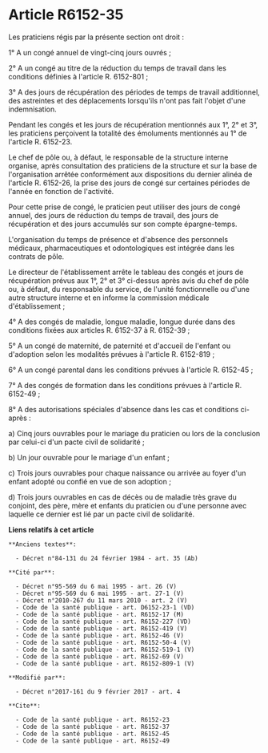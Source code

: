 # Article R6152-35

Les praticiens régis par la présente section ont droit : 

1° A un congé annuel de vingt-cinq jours ouvrés ; 

2° A un congé au titre de la réduction du temps de travail dans les conditions définies à l'article R. 6152-801 ; 

3° A des jours de récupération des périodes de temps de travail additionnel, des astreintes et des déplacements lorsqu'ils
n'ont pas fait l'objet d'une indemnisation. 

Pendant les congés et les jours de récupération mentionnés aux 1°, 2° et 3°, les praticiens perçoivent la totalité des
émoluments mentionnés au 1° de l'article R. 6152-23.

Le chef de pôle ou, à défaut, le responsable de la structure interne organise, après consultation des praticiens de la
structure et sur la base de l'organisation arrêtée conformément aux dispositions du dernier alinéa de l'article R. 6152-26,
la prise des jours de congé sur certaines périodes de l'année en fonction de l'activité. 

Pour cette prise de congé, le praticien peut utiliser des jours de congé annuel, des jours de réduction du temps de travail,
des jours de récupération et des jours accumulés sur son compte épargne-temps. 

L'organisation du temps de présence et d'absence des personnels médicaux, pharmaceutiques et odontologiques est intégrée dans
les contrats de pôle. 

Le directeur de l'établissement arrête le tableau des congés et jours de récupération prévus aux 1°, 2° et 3° ci-dessus après
avis du chef de pôle ou, à défaut, du responsable du service, de l'unité fonctionnelle ou d'une autre structure interne et en
informe la commission médicale d'établissement ; 

4° A des congés de maladie, longue maladie, longue durée dans des conditions fixées aux articles R. 6152-37 à R. 6152-39 ; 

5° A un congé de maternité, de paternité et d'accueil de l'enfant ou d'adoption selon les modalités prévues à l'article R.
6152-819 ;

6° A un congé parental dans les conditions prévues à l'article R. 6152-45 ; 

7° A des congés de formation dans les conditions prévues à l'article R. 6152-49 ; 

8° A des autorisations spéciales d'absence dans les cas et conditions ci-après : 

a) Cinq jours ouvrables pour le mariage du praticien ou lors de la conclusion par celui-ci d'un pacte civil de solidarité ; 

b) Un jour ouvrable pour le mariage d'un enfant ; 

c) Trois jours ouvrables pour chaque naissance ou arrivée au foyer d'un enfant adopté ou confié en vue de son adoption ; 

d) Trois jours ouvrables en cas de décès ou de maladie très grave du conjoint, des père, mère et enfants du praticien ou
d'une personne avec laquelle ce dernier est lié par un pacte civil de solidarité.

**Liens relatifs à cet article**

	**Anciens textes**:

	  - Décret n°84-131 du 24 février 1984 - art. 35 (Ab)

	**Cité par**:

	  - Décret n°95-569 du 6 mai 1995 - art. 26 (V)
	  - Décret n°95-569 du 6 mai 1995 - art. 27-1 (V)
	  - Décret n°2010-267 du 11 mars 2010 - art. 2 (V)
	  - Code de la santé publique - art. D6152-23-1 (VD)
	  - Code de la santé publique - art. R6152-17 (M)
	  - Code de la santé publique - art. R6152-227 (VD)
	  - Code de la santé publique - art. R6152-419 (V)
	  - Code de la santé publique - art. R6152-46 (V)
	  - Code de la santé publique - art. R6152-50-4 (V)
	  - Code de la santé publique - art. R6152-519-1 (V)
	  - Code de la santé publique - art. R6152-69 (V)
	  - Code de la santé publique - art. R6152-809-1 (V)

	**Modifié par**:

	  - Décret n°2017-161 du 9 février 2017 - art. 4

	**Cite**:

	  - Code de la santé publique - art. R6152-23
	  - Code de la santé publique - art. R6152-37
	  - Code de la santé publique - art. R6152-45
	  - Code de la santé publique - art. R6152-49
